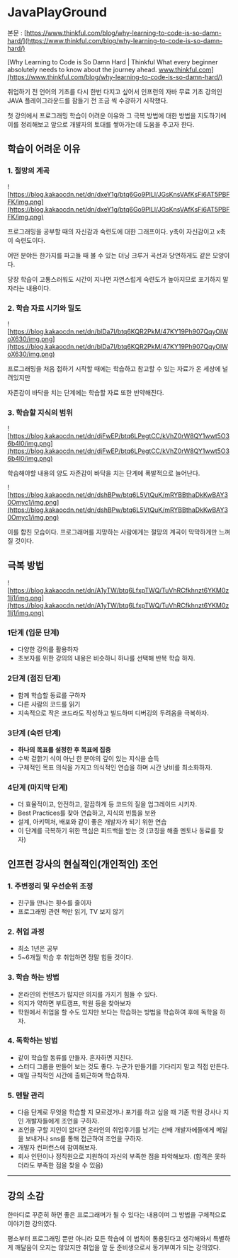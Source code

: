 # JavaPlayGround

본문 : [https://www.thinkful.com/blog/why-learning-to-code-is-so-damn-hard/](https://www.thinkful.com/blog/why-learning-to-code-is-so-damn-hard/)

[Why Learning to Code is So Damn Hard | Thinkful
What every beginner absolutely needs to know about the journey ahead.
www.thinkful.com](https://www.thinkful.com/blog/why-learning-to-code-is-so-damn-hard/)

취업하기 전 언어의 기초를 다시 한번 다지고 싶어서 인프런의 자바 무료 기초 강의인 JAVA 플레이그라운드를 잠들기 전 조금 씩 수강하기 시작했다.

첫 강의에서 프로그래밍 학습이 어려운 이유와 그 극복 방법에 대한 방법을 지도하기에 이를 정리해보고 앞으로 개발자의 토대를 쌓아가는데 도움을 주고자 한다.

## **학습이 어려운 이유**

### 

### **1. 절망의 계곡**

![https://blog.kakaocdn.net/dn/dxeY1g/btq6Go9PlLl/JGsKnsVAfKsFi6AT5PBFFK/img.png](https://blog.kakaocdn.net/dn/dxeY1g/btq6Go9PlLl/JGsKnsVAfKsFi6AT5PBFFK/img.png)

프로그래밍을 공부할 때의 자신감과 숙련도에 대한 그래프이다. y축이 자신감이고 x축이 숙련도이다.

어떤 분야든 한가지를 파고들 때 볼 수 있는 더닝 크루거 곡선과 당연하게도 같은 모양이다.

당장 학습이 고통스러워도 시간이 지나면 자연스럽게 숙련도가 높아지므로 포기하지 말자라는 내용이다.

### **2. 학습 자료 시기와 밀도**

![https://blog.kakaocdn.net/dn/blDa7I/btq6KQR2PkM/47KY19Ph907QqyOlWoX630/img.png](https://blog.kakaocdn.net/dn/blDa7I/btq6KQR2PkM/47KY19Ph907QqyOlWoX630/img.png)

프로그래밍을 처음 접하기 시작할 때에는 학습하고 참고할 수 있는 자료가 온 세상에 널려있지만

자존감이 바닥을 치는 단계에는 학습할 자료 또한 빈약해진다.

### **3. 학습할 지식의 범위**

![https://blog.kakaocdn.net/dn/djFwEP/btq6LPegtCC/kVhZ0rW8QY1wwt5O36b4l0/img.png](https://blog.kakaocdn.net/dn/djFwEP/btq6LPegtCC/kVhZ0rW8QY1wwt5O36b4l0/img.png)

학습해야할 내용의 양도 자존감이 바닥을 치는 단계에 폭발적으로 늘어난다.

![https://blog.kakaocdn.net/dn/dshBPw/btq6L5VtQuK/mRYBBthaDkKwBAY30Omyc1/img.png](https://blog.kakaocdn.net/dn/dshBPw/btq6L5VtQuK/mRYBBthaDkKwBAY30Omyc1/img.png)

이를 합친 모습이다. 프로그래머를 지망하는 사람에게는 절망의 계곡이 막막하게만 느껴질 것이다.

## **극복 방법**

![https://blog.kakaocdn.net/dn/A1yTW/btq6LfxpTWQ/TuVhRCfkhnzt6YKM0z1lj1/img.png](https://blog.kakaocdn.net/dn/A1yTW/btq6LfxpTWQ/TuVhRCfkhnzt6YKM0z1lj1/img.png)

### **1단계 (입문 단계)**

- 다양한 강의를 활용하자
- 초보자를 위한 강의의 내용은 비슷하니 하나를 선택해 반복 학습 하자.

### **2단계 (점진 단계)**

- 함께 학습할 동료를 구하자
- 다른 사람의 코드를 읽기
- 지속적으로 작은 코드라도 작성하고 빌드하며 디버깅의 두려움을 극복하자.

### **3단계 (숙련 단계)**

- **하나의 목표를 설정한 후 목표에 집중**
- 수박 겉핡기 식이 아닌 한 분야의 깊이 있는 지식을 습득
- 구체적인 목표 의식을 가지고 의식적인 연습을 하며 시간 낭비를 최소화하자.

### **4단계 (마지막 단계)**

- 더 효율적이고, 안전하고, 깔끔하게 등 코드의 질을 업그레이드 시키자.
- Best Practices를 찾아 연습하고, 지식의 빈틈을 보완
- 설계, 아키텍처, 배포와 같이 좋은 개발자가 되기 위한 연습
- 이 단계를 극복하기 위한 핵심은 피드백을 받는 것 (코칭을 해줄 멘토나 동료를 찾자)

## **인프런 강사의 현실적인(개인적인) 조언**

### **1. 주변정리 및 우선순위 조정**

- 친구들 만나는 횟수를 줄이자
- 프로그래밍 관련 책만 읽기, TV 보지 않기

### **2. 취업 과정**

- 최소 1년은 공부
- 5~6개월 학습 후 취업하면 정말 힘들 것이다.

### **3. 학습 하는 방법**

- 온라인의 컨텐츠가 많지만 의지를 가지기 힘들 수 있다.
- 의지가 약하면 부트캠프, 학원 등을 찾아보자
- 학원에서 취업을 할 수도 있지만 보다는 학습하는 방법을 학습하여 후에 독학을 하자.

### **4. 독학하는 방법**

- 같이 학습할 동류를 만들자. 혼자하면 지친다.
- 스터디 그룹을 만들어 보는 것도 좋다. 누군가 만들기를 기다리지 말고 직접 만든다.
- 매일 규칙적인 시간에 출퇴근하며 학습하자.

### **5. 멘탈 관리**

- 다음 단계로 무엇을 학습할 지 모르겠거나 포기를 하고 싶을 때 기존 학원 강사나 지인 개발자들에게 조언을 구하자.
- 조언을 구할 지인이 없다면 온라인의 취업후기를 남기는 선배 개발자에들에게 메일을 보내거나 sns를 통해 접근하여 조언을 구하자.
- 개발자 컨퍼런스에 참여해보자.
- 회사 인턴이나 정직원으로 지원하여 자신의 부족한 점을 파악해보자. (합격은 못하더라도 부족한 점을 찾을 수 있음)

---

## **강의 소감**

한마디로 꾸준히 하면 좋은 프로그래머가 될 수 있다는 내용이며 그 방법을 구체적으로 이야기한 강의였다.

평소부터 프로그래밍 뿐만 아니라 모든 학습에 이 법칙이 통용된다고 생각해와서 특별하게 깨달음이 오지는 않았지만 취업을 앞 둔 준비생으로서 동기부여가 되는 강의였다.